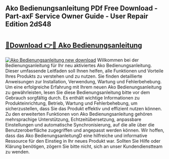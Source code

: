 ## Ako Bedienungsanleitung PDf Free Download - Part-axF Service Owner Guide - User Repair Edition 2dS48

# <h2><a href="http://df07dg.blite.top/?on=Ako+Bedienungsanleitung">🔗Download 👉🔴 Ako Bedienungsanleitung</a></h2>

[![Ako Bedienungsanleitung new download](https://i.imgur.com/lujVjoI.png)](http://df07dg.blite.top/?on=Ako+Bedienungsanleitung)
Willkommen bei der Bedienungsanleitung für Ihr neu aktiviertes Ako Bedienungsanleitung. Dieser umfassende Leitfaden soll Ihnen helfen, alle Funktionen und Vorteile Ihres Produkts zu verstehen und zu nutzen. Sie finden detaillierte Anweisungen zur Installation, Verwendung, Wartung und Fehlerbehebung. Um eine erfolgreiche Erfahrung mit Ihrem neuen Ako Bedienungsanleitung zu gewährleisten, lesen Sie diese Bedienungsanleitung bitte vor dem Gebrauch sorgfältig durch. Es enthält wichtige Informationen zu Produkteinrichtung, Betrieb, Wartung und Fehlerbehebung, um sicherzustellen, dass Sie das Produkt effektiv und effizient nutzen können. Zu den erweiterten Funktionen von Ako Bedienungsanleitung gehören mehrsprachige Unterstützung, Echtzeitübersetzung, anpassbare Einstellungen und automatische Synchronisierung, auf die alle über die Benutzeroberfläche zugegriffen und angepasst werden können. Wir hoffen, dass das Ako BedienungsanleitungD eine hilfreiche und informative Ressource für den Einstieg in Ihr neues Produkt war. Sollten Sie Hilfe oder Klärung benötigen, zögern Sie bitte nicht, sich an unser Kundendienstteam zu wenden.
